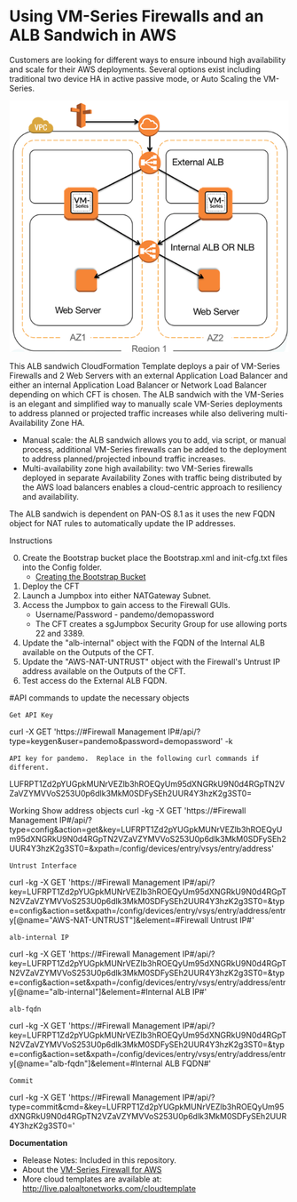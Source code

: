 # Using VM-Series Firewalls and an ALB Sandwich in AWS

Customers are looking for different ways to ensure inbound high availability and scale for their AWS deployments. Several options exist including traditional two device HA in active passive mode, or Auto Scaling the VM-Series.

![alt_text](albsandwichdiagram.png)

This ALB sandwich CloudFormation Template deploys a pair of VM-Series Firewalls and 2 Web Servers with an external Application Load Balancer and either an internal Application Load Balancer or Network Load Balancer depending on which CFT is chosen. 
The ALB sandwich with the VM-Series is an elegant and simplified way to manually scale VM-Series deployments to address planned or projected traffic increases while also delivering multi-Availability Zone HA. 

* Manual scale: the ALB sandwich allows you to add, via script, or manual process, additional VM-Series firewalls can be added to the deployment to address planned/projected inbound traffic increases.
* Multi-availability zone high availability: two VM-Series firewalls deployed in separate Availability Zones with traffic being distributed by the AWS load balancers enables a cloud-centric approach to resiliency and availability. 

The ALB sandwich is dependent on PAN-OS 8.1 as it uses the new FQDN object for NAT rules to automatically update the IP addresses. 


Instructions

0. Create the Bootstrap bucket place the Bootstrap.xml and init-cfg.txt files into the Config folder.
	* [Creating the Bootstrap Bucket](https://www.paloaltonetworks.com/documentation/71/virtualization/virtualization/bootstrap-the-vm-series-firewall/bootstrap-package)
1. Deploy the CFT
2. Launch a Jumpbox into either NATGateway Subnet.
3. Access the Jumpbox to gain access to the Firewall GUIs.
	* Username/Password - pandemo/demopassword
	* The CFT creates a sgJumpbox Security Group for use allowing ports 22 and 3389.
4. Update the "alb-internal" object with the FQDN of the Internal ALB available on the Outputs of the CFT.
5. Update the "AWS-NAT-UNTRUST" object with the Firewall's Untrust IP address available on the Outputs of the CFT.
6. Test access do the External ALB FQDN.


#API commands to update the necessary objects

	Get API Key
curl -X GET 'https://#Firewall Management IP#/api/?type=keygen&user=pandemo&password=demopassword' -k

	API key for pandemo.  Replace in the following curl commands if different.
LUFRPT1Zd2pYUGpkMUNrVEZlb3hROEQyUm95dXNGRkU9N0d4RGpTN2VZaVZYMVVoS253U0p6dlk3MkM0SDFySEh2UUR4Y3hzK2g3ST0=

Working
	Show address objects
curl -kg -X GET 'https://#Firewall Management IP#/api/?type=config&action=get&key=LUFRPT1Zd2pYUGpkMUNrVEZlb3hROEQyUm95dXNGRkU9N0d4RGpTN2VZaVZYMVVoS253U0p6dlk3MkM0SDFySEh2UUR4Y3hzK2g3ST0=&xpath=/config/devices/entry/vsys/entry/address' 

	Untrust Interface
curl -kg -X GET 'https://#Firewall Management IP#/api/?key=LUFRPT1Zd2pYUGpkMUNrVEZlb3hROEQyUm95dXNGRkU9N0d4RGpTN2VZaVZYMVVoS253U0p6dlk3MkM0SDFySEh2UUR4Y3hzK2g3ST0=&type=config&action=set&xpath=/config/devices/entry/vsys/entry/address/entry[@name="AWS-NAT-UNTRUST"]&element=<ip-netmask>#Firewall Untrust IP#</ip-netmask>'

	alb-internal IP
curl -kg -X GET 'https://#Firewall Management IP#/api/?key=LUFRPT1Zd2pYUGpkMUNrVEZlb3hROEQyUm95dXNGRkU9N0d4RGpTN2VZaVZYMVVoS253U0p6dlk3MkM0SDFySEh2UUR4Y3hzK2g3ST0=&type=config&action=set&xpath=/config/devices/entry/vsys/entry/address/entry[@name="alb-internal"]&element=<ip-netmask>#Internal ALB IP#</ip-netmask>' 

	alb-fqdn
curl -kg -X GET 'https://#Firewall Management IP#/api/?key=LUFRPT1Zd2pYUGpkMUNrVEZlb3hROEQyUm95dXNGRkU9N0d4RGpTN2VZaVZYMVVoS253U0p6dlk3MkM0SDFySEh2UUR4Y3hzK2g3ST0=&type=config&action=set&xpath=/config/devices/entry/vsys/entry/address/entry[@name="alb-fqdn"]&element=<fqdn>#Internal ALB FQDN#</fqdn>'
	
	Commit
curl -kg -X GET 'https://#Firewall Management IP#/api/?type=commit&cmd=<commit></commit>&key=LUFRPT1Zd2pYUGpkMUNrVEZlb3hROEQyUm95dXNGRkU9N0d4RGpTN2VZaVZYMVVoS253U0p6dlk3MkM0SDFySEh2UUR4Y3hzK2g3ST0='




**Documentation**
* Release Notes: Included in this repository.
* About the [VM-Series Firewall for AWS](https://aws.paloaltonetworks.com)
* More cloud templates are available at: http://live.paloaltonetworks.com/cloudtemplate


